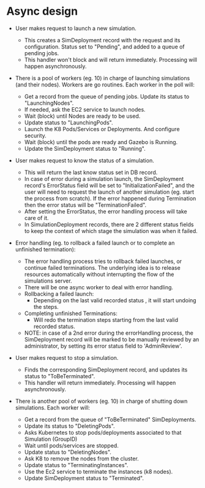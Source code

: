 # Async design

- User makes request to launch a new simulation.
    - This creates a SimDeployment record with the request and its configuration.
Status set to "Pending", and added to a queue of pending jobs.
    - This handler won't block and will return immediately. Processing will happen
  asynchronously.

- There is a pool of workers (eg. 10) in charge of launching simulations (and their nodes). Workers are go routines. Each worker in the poll will:
    - Get a record from the queue of pending jobs. Update its status to "LaunchingNodes".
    - If needed, ask the EC2 service to launch nodes.
    - Wait (block) until Nodes are ready to be used.
    - Update status to "LaunchingPods".
    - Launch the K8 Pods/Services or Deployments. And configure security.
    - Wait (block) until the pods are ready and Gazebo is Running.
    - Update the SimDeployment status to "Running".


- User makes request to know the status of a simulation.
    - This will return the last know status set in DB record.
    - In case of error during a simulation launch, the SimDeployment record's ErrorStatus field will be set to "InitializationFailed", and the user will need to request the launch of another simulation (eg. start the process from scratch). If the error happened during Termination then the error status will be "TerminationFailed".
    - After setting the ErrorStatus, the error handling process will take care of it.
    - In SimulationDeployment records, there are 2 different status fields to keep the context of which stage the simulation was when it failed.


- Error handling (eg. to rollback a failed launch or to complete an unfinished termination):
    - The error handling process tries to rollback failed launches, or continue failed terminations. The underlying idea is to release resources automatically without interrupting the flow of the simulations server.
    - There will be one async worker to deal with error handling.
    - Rollbacking a failed launch:
        - Depending on the last valid recorded status , it will start undoing the steps.
    - Completing unfinished Terminations:
        - Will redo the termination steps starting from the last valid recorded status.  
    - NOTE: in case of a 2nd error during the errorHandling process, the SimDeployment record will be marked to be manually reviewed by an administrator, by setting its error status field to 'AdminReview'.



- User makes request to stop a simulation.
    - Finds the corresponding SimDeployment record, and updates its status to "ToBeTerminated".
    - This handler will return immediately. Processing will happen asynchronously.


- There is another pool of workers (eg. 10) in charge of shutting down simulations. Each worker will:
    - Get a record from the queue of "ToBeTerminated" SimDeployments.
    - Update its status to "DeletingPods".
    - Asks Kubernetes to stop pods/deployments associated to that Simulation (GroupID)
    - Wait until pods/services are stopped.
    - Update status to "DeletingNodes".
    - Ask K8 to remove the nodes from the cluster.
    - Update status to "TerminatingInstances".
    - Use the Ec2 service to terminate the instances (k8 nodes).
    - Update SimDeployment status to "Terminated".


